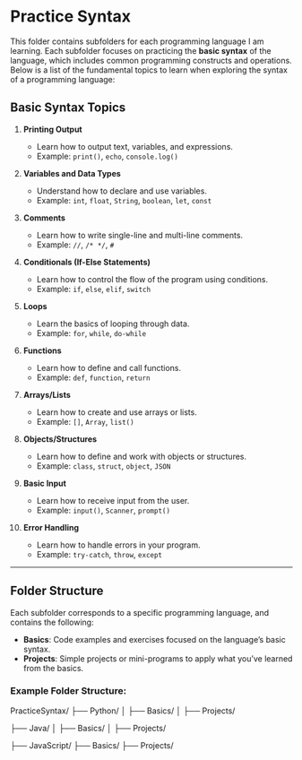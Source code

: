 # Practice Syntax

This folder contains subfolders for each programming language I am learning. Each subfolder focuses on practicing the **basic syntax** of the language, which includes common programming constructs and operations. Below is a list of the fundamental topics to learn when exploring the syntax of a programming language:

## Basic Syntax Topics

1. **Printing Output**  
   - Learn how to output text, variables, and expressions.
   - Example: `print()`, `echo`, `console.log()`

2. **Variables and Data Types**  
   - Understand how to declare and use variables.
   - Example: `int`, `float`, `String`, `boolean`, `let`, `const`

3. **Comments**  
   - Learn how to write single-line and multi-line comments.
   - Example: `//`, `/* */`, `#`

4. **Conditionals (If-Else Statements)**  
   - Learn how to control the flow of the program using conditions.
   - Example: `if`, `else`, `elif`, `switch`

5. **Loops**  
   - Learn the basics of looping through data.
   - Example: `for`, `while`, `do-while`

6. **Functions**  
   - Learn how to define and call functions.
   - Example: `def`, `function`, `return`

7. **Arrays/Lists**  
   - Learn how to create and use arrays or lists.
   - Example: `[]`, `Array`, `list()`

8. **Objects/Structures**  
   - Learn how to define and work with objects or structures.
   - Example: `class`, `struct`, `object`, `JSON`

9. **Basic Input**  
   - Learn how to receive input from the user.
   - Example: `input()`, `Scanner`, `prompt()`

10. **Error Handling**  
    - Learn how to handle errors in your program.
    - Example: `try-catch`, `throw`, `except`

---

## Folder Structure

Each subfolder corresponds to a specific programming language, and contains the following:

- **Basics**: Code examples and exercises focused on the language’s basic syntax.
- **Projects**: Simple projects or mini-programs to apply what you’ve learned from the basics.

### Example Folder Structure:
PracticeSyntax/ 
├── Python/ 
│ ├── Basics/ 
│ ├── Projects/ 

├── Java/ 
│ ├── Basics/ 
│ ├── Projects/ 

├── JavaScript/ 
├── Basics/ 
├── Projects/